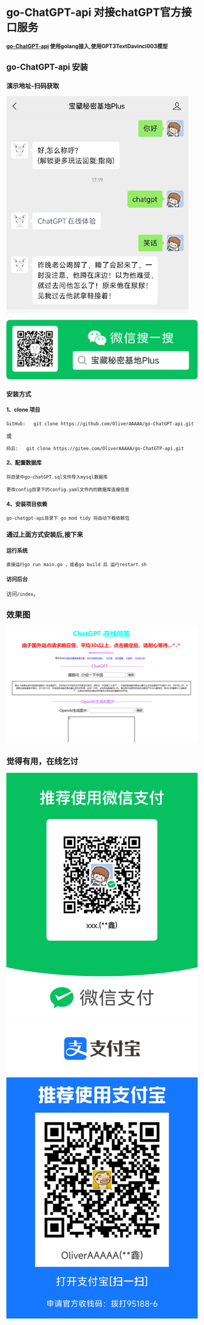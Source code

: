 # go-ChatGPT-api 对接chatGPT官方接口服务

#### [go-ChatGPT-api](https://github.com/OliverAAAAA/go-ChatGPT-api)  使用golang接入,使用GPT3TextDavinci003模型

## go-ChatGPT-api 安装

### 演示地址-扫码获取

![img_3.png](img/img_3.png)

![img_4.png](img/img_4.png)

### 安装方式 

#### 1、clone 项目
```
GitHub:   git clone https://github.com/OliverAAAAA/go-ChatGPT-api.git
```
或
```
码云:   git clone https://gitee.com/OliverAAAAA/go-ChatGTP-api.git
```

#### 2、配置数据库
```
将目录中go-chatGPT.sql文件导入mysql数据库

更改config目录下的config.yaml文件内的数据库连接信息
```

#### 4、安装项目依赖
```
go-chatgpt-api目录下 go mod tidy 将自动下载依赖包
```

### 通过上面方式安装后,接下来

#### 运行系统
```
直接运行go run main.go ，或者go build 后 运行restart.sh
```

#### 访问后台
访问`/index`。


## 效果图
![img.png](img/img.png)


## 觉得有用，在线乞讨
![img.png](img/img_0.png)
![img_1.png](img/img_1.png)
